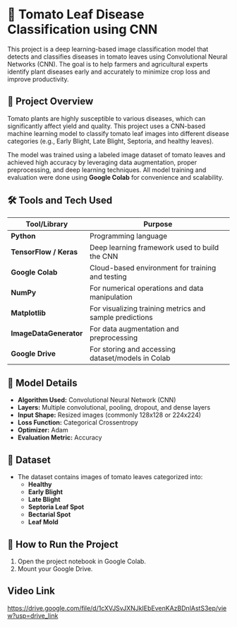 # 🍅 Tomato Leaf Disease Classification using CNN

This project is a deep learning-based image classification model that detects and classifies diseases in tomato leaves using Convolutional Neural Networks (CNN). The goal is to help farmers and agricultural experts identify plant diseases early and accurately to minimize crop loss and improve productivity.



## 🚀 Project Overview

Tomato plants are highly susceptible to various diseases, which can significantly affect yield and quality. This project uses a CNN-based machine learning model to classify tomato leaf images into different disease categories (e.g., Early Blight, Late Blight, Septoria, and healthy leaves).

The model was trained using a labeled image dataset of tomato leaves and achieved high accuracy by leveraging data augmentation, proper preprocessing, and deep learning techniques. All model training and evaluation were done using **Google Colab** for convenience and scalability.



## 🛠 Tools and Tech Used

| Tool/Library | Purpose |
|--------------|---------|
| **Python** | Programming language |
| **TensorFlow / Keras** | Deep learning framework used to build the CNN |
| **Google Colab** | Cloud-based environment for training and testing |
| **NumPy** | For numerical operations and data manipulation |
| **Matplotlib** | For visualizing training metrics and sample predictions |
| **ImageDataGenerator** | For data augmentation and preprocessing |
| **Google Drive** | For storing and accessing dataset/models in Colab |



## 🧠 Model Details

- **Algorithm Used:** Convolutional Neural Network (CNN)
- **Layers:** Multiple convolutional, pooling, dropout, and dense layers
- **Input Shape:** Resized images (commonly 128x128 or 224x224)
- **Loss Function:** Categorical Crossentropy
- **Optimizer:** Adam
- **Evaluation Metric:** Accuracy



## 📂 Dataset

- The dataset contains images of tomato leaves categorized into:
  - **Healthy**
  - **Early Blight**
  - **Late Blight**
  - **Septoria Leaf Spot**
  - **Bectarial Spot**
  - **Leaf Mold**


## 🧪 How to Run the Project

1. Open the project notebook in Google Colab.
2. Mount your Google Drive.

## Video Link
https://drive.google.com/file/d/1cXVJSvJXNJkIEbEvenKAzBDnlAstS3ep/view?usp=drive_link
